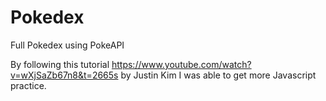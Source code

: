 # Pokedex
Full Pokedex using PokeAPI

By following this tutorial https://www.youtube.com/watch?v=wXjSaZb67n8&t=2665s by Justin Kim I was able to get more Javascript practice.
